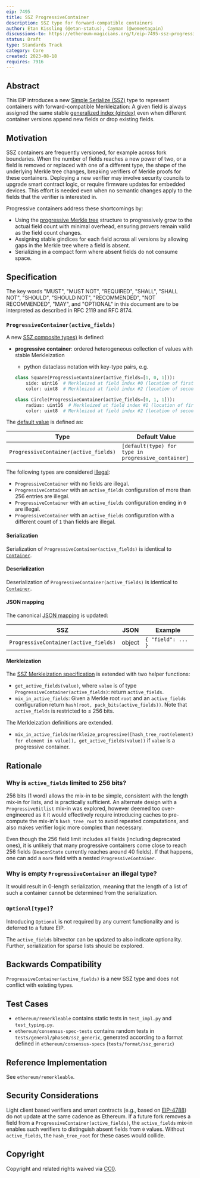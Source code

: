 ```yaml
---
eip: 7495
title: SSZ ProgressiveContainer
description: SSZ type for forward-compatible containers
author: Etan Kissling (@etan-status), Cayman (@wemeetagain)
discussions-to: https://ethereum-magicians.org/t/eip-7495-ssz-progressivecontainer/15476
status: Draft
type: Standards Track
category: Core
created: 2023-08-18
requires: 7916
---
```


## Abstract

This EIP introduces a new [Simple Serialize (SSZ)](https://github.com/ethereum/consensus-specs/blob/ad36024441cf910d428d03f87f331fbbd2b3e5f1/ssz/simple-serialize.md) type to represent containers with forward-compatible Merkleization: A given field is always assigned the same stable [generalized index (gindex)](https://github.com/ethereum/consensus-specs/blob/ad36024441cf910d428d03f87f331fbbd2b3e5f1/ssz/merkle-proofs.md#generalized-merkle-tree-index) even when different container versions append new fields or drop existing fields.

## Motivation

SSZ containers are frequently versioned, for example across fork boundaries. When the number of fields reaches a new power of two, or a field is removed or replaced with one of a different type, the shape of the underlying Merkle tree changes, breaking verifiers of Merkle proofs for these containers. Deploying a new verifier may involve security councils to upgrade smart contract logic, or require firmware updates for embedded devices. This effort is needed even when no semantic changes apply to the fields that the verifier is interested in.

Progressive containers address these shortcomings by:

- Using the [progressive Merkle tree](./eip-7916.md) structure to progressively grow to the actual field count with minimal overhead, ensuring provers remain valid as the field count changes.
- Assigning stable gindices for each field across all versions by allowing gaps in the Merkle tree where a field is absent.
- Serializing in a compact form where absent fields do not consume space.

## Specification

The key words "MUST", "MUST NOT", "REQUIRED", "SHALL", "SHALL NOT", "SHOULD", "SHOULD NOT", "RECOMMENDED", "NOT RECOMMENDED", "MAY", and "OPTIONAL" in this document are to be interpreted as described in RFC 2119 and RFC 8174.

### `ProgressiveContainer(active_fields)`

A new [SSZ composite types)](https://github.com/ethereum/consensus-specs/blob/ad36024441cf910d428d03f87f331fbbd2b3e5f1/ssz/simple-serialize.md#composite-types) is defined:

- **progressive container**: ordered heterogeneous collection of values with stable Merkleization
  - python dataclass notation with key-type pairs, e.g.

  ```python
  class Square(ProgressiveContainer(active_fields=[1, 0, 1])):
      side: uint16  # Merkleized at field index #0 (location of first 1 in `active_fields`)
      color: uint8  # Merkleized at field index #2 (location of second 1 in `active_fields`)

  class Circle(ProgressiveContainer(active_fields=[0, 1, 1])):
      radius: uint16  # Merkleized at field index #1 (location of first 1 in `active_fields`)
      color: uint8  # Merkleized at field index #2 (location of second 1 in `active_fields`)
  ```

The [default value](https://github.com/ethereum/consensus-specs/blob/ad36024441cf910d428d03f87f331fbbd2b3e5f1/ssz/simple-serialize.md#default-values) is defined as:

| Type                                   | Default Value                                       |
| -------------------------------------- | --------------------------------------------------- |
| `ProgressiveContainer(active_fields)`  | `[default(type) for type in progressive_container]` |

The following types are considered [illegal](https://github.com/ethereum/consensus-specs/blob/ad36024441cf910d428d03f87f331fbbd2b3e5f1/ssz/simple-serialize.md#illegal-types):

- `ProgressiveContainer` with no fields are illegal.
- `ProgressiveContainer` with an `active_fields` configuration of more than 256 entries are illegal.
- `ProgressiveContainer` with an `active_fields` configuration ending in `0` are illegal.
- `ProgressiveContainer` with an `active_fields` configuration with a different count of `1` than fields are illegal.

#### Serialization

Serialization of `ProgressiveContainer(active_fields)` is identical to [`Container`](https://github.com/ethereum/consensus-specs/blob/ad36024441cf910d428d03f87f331fbbd2b3e5f1/ssz/simple-serialize.md#vectors-containers-lists).

#### Deserialization

Deserialization of `ProgressiveContainer(active_fields)` is identical to [`Container`](https://github.com/ethereum/consensus-specs/blob/ad36024441cf910d428d03f87f331fbbd2b3e5f1/ssz/simple-serialize.md#deserialization).

#### JSON mapping

The canonical [JSON mapping](https://github.com/ethereum/consensus-specs/blob/ad36024441cf910d428d03f87f331fbbd2b3e5f1/ssz/simple-serialize.md#json-mapping) is updated:

| SSZ                                   | JSON   | Example            |
| ------------------------------------- | ------ | ------------------ |
| `ProgressiveContainer(active_fields)` | object | `{ "field": ... }` |

#### Merkleization

The [SSZ Merkleization specification](https://github.com/ethereum/consensus-specs/blob/ad36024441cf910d428d03f87f331fbbd2b3e5f1/ssz/simple-serialize.md#merkleization) is extended with two helper functions:

- `get_active_fields(value)`, where `value` is of type `ProgressiveContainer(active_fields)`: return `active_fields`.
- `mix_in_active_fields`: Given a Merkle root `root` and an `active_fields` configuration return `hash(root, pack_bits(active_fields))`. Note that `active_fields` is restricted to ≤ 256 bits.

The Merkleization definitions are extended.

- `mix_in_active_fields(merkleize_progressive([hash_tree_root(element) for element in value]), get_active_fields(value))` if `value` is a progressive container.

## Rationale

### Why is `active_fields` limited to 256 bits?

256 bits (1 word) allows the mix-in to be simple, consistent with the length mix-in for lists, and is practically sufficient. An alternate design with a `ProgressiveBitlist` mix-in was explored, however deemed too over-engineered as it it would effectively require introducing caches to pre-compute the mix-in's `hash_tree_root` to avoid repeated computations, and also makes verifier logic more complex than necessary.

Even though the 256 field limit includes all fields (including deprecated ones), it is unlikely that many progressive containers come close to reach 256 fields (`BeaconState` currently reaches around 40 fields). If that happens, one can add a `more` field with a nested `ProgressiveContainer`.

### Why is empty `ProgressiveContainer` an illegal type?

It would result in 0-length serialization, meaning that the length of a list of such a container cannot be determined from the serialization.

### `Optional[type]`?

Introducing `Optional` is not required by any current functionality and is deferred to a future EIP.

The `active_fields` bitvector can be updated to also indicate optionality. Further, serialization for sparse lists should be explored.

## Backwards Compatibility

`ProgressiveContainer(active_fields)` is a new SSZ type and does not conflict with existing types.

## Test Cases

- `ethereum/remerkleable` contains static tests in `test_impl.py` and `test_typing.py`.
- `ethereum/consensus-spec-tests` contains random tests in `tests/general/phase0/ssz_generic`, generated according to a format defined in `ethereum/consensus-specs` (`tests/format/ssz_generic`)

## Reference Implementation

See `ethereum/remerkleable`.

## Security Considerations

Light client based verifiers and smart contracts (e.g., based on [EIP-4788](./eip-4788.md)) do not update at the same cadence as Ethereum. If a future fork removes a field from a `ProgressiveContainer(active_fields)`, the `active_fields` mix-in enables such verifiers to distinguish absent fields from `0` values. Without `active_fields`, the `hash_tree_root` for these cases would collide.

## Copyright

Copyright and related rights waived via [CC0](../LICENSE.md).
